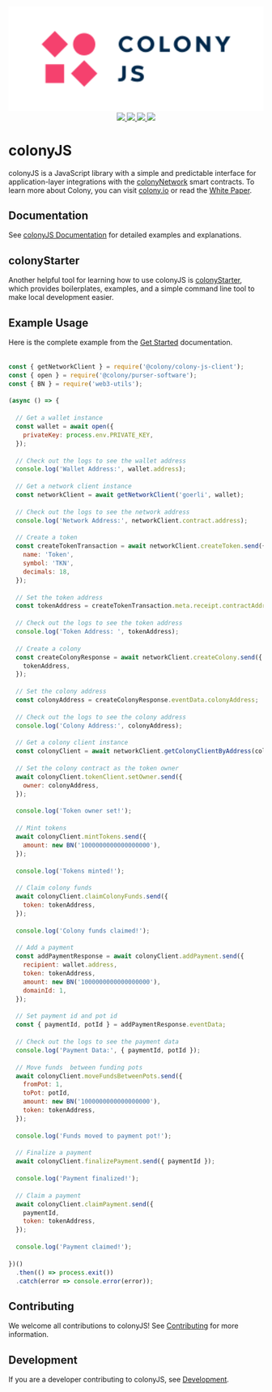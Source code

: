 <div align="center">
  <img src="/docs/img/colonyJS_color.svg" width="600" />
</div>
<div align="center">
  <a href="https://circleci.com/gh/JoinColony/colonyJS">
    <img src="https://circleci.com/gh/JoinColony/colonyJS.svg?style=shield" />
  </a>
  <a href="https://greenkeeper.io/">
    <img src="https://badges.greenkeeper.io/JoinColony/colonyJS.svg" />
  </a>
  <a href="https://gitter.im/JoinColony/colonyJS">
    <img src="https://img.shields.io/gitter/room/TechnologyAdvice/Stardust.svg" />
  </a>
  <a href="https://build.colony.io/">
    <img src="https://img.shields.io/discourse/https/build.colony.io/status.svg" />
  </a>
</div>

# colonyJS

colonyJS is a JavaScript library with a simple and predictable interface for application-layer integrations with the [colonyNetwork](https://github.com/JoinColony/colonyNetwork) smart contracts. To learn more about Colony, you can visit [colony.io](https://colony.io/) or read the [White Paper](https://colony.io/whitepaper.pdf).

## Documentation

See [colonyJS Documentation](https://joincolony.github.io/colonyjs/intro-welcome/) for detailed examples and explanations.

## colonyStarter

Another helpful tool for learning how to use colonyJS is [colonyStarter](https://github.com/JoinColony/colonyNetwork), which provides boilerplates, examples, and a simple command line tool to make local development easier.

## Example Usage

Here is the complete example from the [Get Started](https://joincolony.github.io/colonyjs/intro-get-started/) documentation.

```js

const { getNetworkClient } = require('@colony/colony-js-client');
const { open } = require('@colony/purser-software');
const { BN } = require('web3-utils');

(async () => {

  // Get a wallet instance
  const wallet = await open({
    privateKey: process.env.PRIVATE_KEY,
  });

  // Check out the logs to see the wallet address
  console.log('Wallet Address:', wallet.address);

  // Get a network client instance
  const networkClient = await getNetworkClient('goerli', wallet);

  // Check out the logs to see the network address
  console.log('Network Address:', networkClient.contract.address);

  // Create a token
  const createTokenTransaction = await networkClient.createToken.send({
    name: 'Token',
    symbol: 'TKN',
    decimals: 18,
  });

  // Set the token address
  const tokenAddress = createTokenTransaction.meta.receipt.contractAddress;

  // Check out the logs to see the token address
  console.log('Token Address: ', tokenAddress);

  // Create a colony
  const createColonyResponse = await networkClient.createColony.send({
    tokenAddress,
  });

  // Set the colony address
  const colonyAddress = createColonyResponse.eventData.colonyAddress;

  // Check out the logs to see the colony address
  console.log('Colony Address:', colonyAddress);

  // Get a colony client instance
  const colonyClient = await networkClient.getColonyClientByAddress(colonyAddress);

  // Set the colony contract as the token owner
  await colonyClient.tokenClient.setOwner.send({
    owner: colonyAddress,
  });

  console.log('Token owner set!');

  // Mint tokens
  await colonyClient.mintTokens.send({
    amount: new BN('1000000000000000000'),
  });

  console.log('Tokens minted!');

  // Claim colony funds
  await colonyClient.claimColonyFunds.send({
    token: tokenAddress,
  });

  console.log('Colony funds claimed!');

  // Add a payment
  const addPaymentResponse = await colonyClient.addPayment.send({
    recipient: wallet.address,
    token: tokenAddress,
    amount: new BN('1000000000000000000'),
    domainId: 1,
  });

  // Set payment id and pot id
  const { paymentId, potId } = addPaymentResponse.eventData;

  // Check out the logs to see the payment data
  console.log('Payment Data:', { paymentId, potId });

  // Move funds  between funding pots
  await colonyClient.moveFundsBetweenPots.send({
    fromPot: 1,
    toPot: potId,
    amount: new BN('1000000000000000000'),
    token: tokenAddress,
  });

  console.log('Funds moved to payment pot!');

  // Finalize a payment
  await colonyClient.finalizePayment.send({ paymentId });

  console.log('Payment finalized!');

  // Claim a payment
  await colonyClient.claimPayment.send({
    paymentId,
    token: tokenAddress,
  });

  console.log('Payment claimed!');

})()
  .then(() => process.exit())
  .catch(error => console.error(error));

```

## Contributing

We welcome all contributions to colonyJS! See [Contributing](https://github.com/JoinColony/colonyJS/blob/develop/.github/CONTRIBUTING.md) for more information.

## Development

If you are a developer contributing to colonyJS, see [Development](https://github.com/JoinColony/colonyJS/blob/develop/.github/DEVELOPMENT.md).
